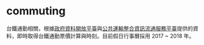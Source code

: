 # commuting
台鐵通勤相關，根據[政府資料開放平臺](https://data.gov.tw/)與[公共運輸整合資訊流通服務平臺](http://ptx.transportdata.tw/PTX)提供的資料，即時取得台鐵通勤票價計算與時刻。目前假日行事曆採用 2017 ~ 2018 年。
